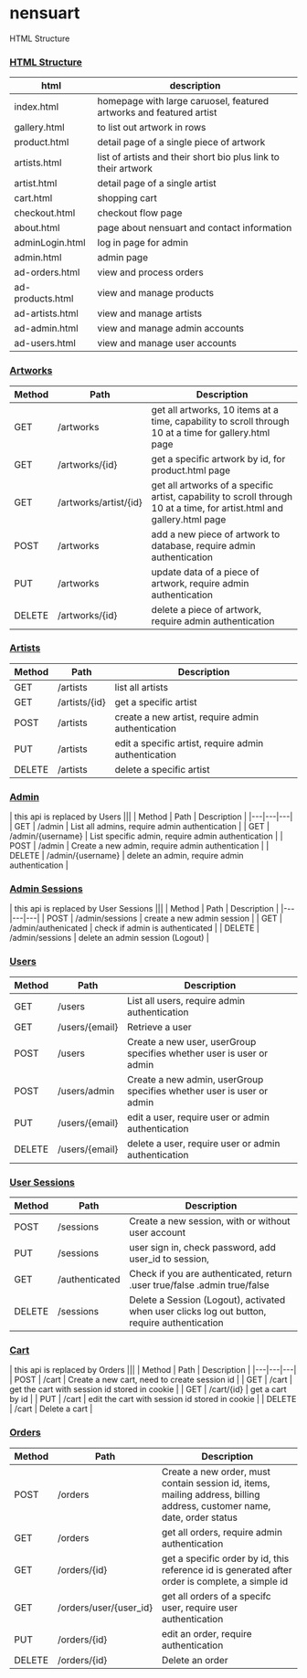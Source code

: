 # nensuart

HTML Structure

### [HTML Structure](#HTMLstructure)
| html | description |
|---|---|
| index.html | homepage with large caruosel, featured artworks and featured artist |
| gallery.html | to list out artwork in rows |
| product.html | detail page of a single piece of artwork |
| artists.html | list of artists and their short bio plus link to their artwork |
| artist.html | detail page of a single artist |
| cart.html | shopping cart |
| checkout.html | checkout flow page |
| about.html | page about nensuart and contact information |
| adminLogin.html | log in page for admin |
| admin.html | admin page |
| ad-orders.html | view and process orders |
| ad-products.html | view and manage products |
| ad-artists.html | view and manage artists |
| ad-admin.html | view and manage admin accounts |
| ad-users.html | view and manage user accounts |

### [Artworks](#artwork)
| Method | Path | Description |
|---|---|---|
| GET | /artworks | get all artworks, 10 items at a time, capability to scroll through 10 at a time for gallery.html page |
| GET | /artworks/{id} | get a specific artwork by id, for product.html page |
| GET | /artworks/artist/{id} | get all artworks of a specific artist, capability to scroll through 10 at a time, for artist.html and gallery.html page |
| POST | /artworks | add a new piece of artwork to database, require admin authentication |
| PUT | /artworks | update data of a piece of artwork, require admin authentication |
| DELETE | /artworks/{id} | delete a piece of artwork, require admin authentication |

### [Artists](#artwork)
| Method | Path | Description |
|---|---|---|
| GET | /artists | list all artists |
| GET | /artists/{id} | get a specific artist |
| POST | /artists | create a new artist, require admin authentication |
| PUT | /artists | edit a specific artist, require admin authentication |
| DELETE | /artists | delete a specific artist |

### [Admin](#admin)
| this api is replaced by Users |||
| Method | Path | Description |
|---|---|---|
| GET | /admin | List all admins, require admin authentication |
| GET | /admin/{username} | List specific admin, require admin authentication |
| POST | /admin | Create a new admin, require admin authentication |
| DELETE | /admin/{username} | delete an admin, require admin authentication |

### [Admin Sessions](#adminSessions)
| this api is replaced by User Sessions |||
| Method | Path | Description |
|---|---|---|
| POST | /admin/sessions | create a new admin session |
| GET | /admin/authenicated | check if admin is authenticated |
| DELETE | /admin/sessions | delete an admin session (Logout) |

### [Users](#users)
| Method | Path | Description |
|---|---|---|
| GET | /users | List all users, require admin authentication |
| GET | /users/{email} | Retrieve a user |
| POST | /users | Create a new user, userGroup specifies whether user is user or admin |
| POST | /users/admin | Create a new admin, userGroup specifies whether user is user or admin |
| PUT | /users/{email} | edit a user, require user or admin authentication |
| DELETE | /users/{email} | delete a user, require user or admin authentication |

### [User Sessions](#sessions)
| Method | Path | Description |
|---|---|---|
| POST | /sessions | Create a new session, with or without user account|
| PUT | /sessions | user sign in, check password, add user_id to session, |
| GET | /authenticated | Check if you are authenticated, return .user true/false .admin true/false |
| DELETE | /sessions | Delete a Session (Logout), activated when user clicks log out button, require authentication |

### [Cart](#cart)
| this api is replaced by Orders |||
| Method | Path | Description |
|---|---|---|
| POST | /cart | Create a new cart, need to create session id |
| GET | /cart | get the cart with session id stored in cookie |
| GET | /cart/{id} | get a cart by id |
| PUT | /cart | edit the cart with session id stored in cookie |
| DELETE | /cart | Delete a cart |

### [Orders](#orders)
| Method | Path | Description |
|---|---|---|
| POST | /orders | Create a new order, must contain session id, items, mailing address, billing address, customer name, date, order status |
| GET | /orders | get all orders, require admin authentication |
| GET | /orders/{id} | get a specific order by id, this reference id is generated after order is complete, a simple id |
| GET | /orders/user/{user_id} | get all orders of a specifc user, require user authentication |
| PUT | /orders/{id} | edit an order, require authentication |
| DELETE | /orders/{id} | Delete an order |